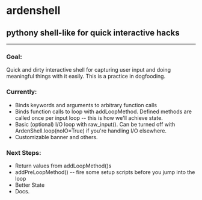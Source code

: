# ardenshell
## pythony shell-like for quick interactive hacks

-----

### Goal:

Quick and dirty interactive shell for capturing user input
and doing meaningful things with it easily. This is a practice in 
dogfooding. 

### Currently:

- Binds keywords and arguments to arbitrary function calls
- Binds function calls to loop with addLoopMethod. Defined methods are called once per input loop -- this is how we'll achieve state.
- Basic (optional) I/O loop with raw_input(). Can be turned off with ArdenShell.loop(noIO=True) if you're handling I/O elsewhere.
- Customizable banner and others. 


### Next Steps:
- Return values from addLoopMethod()s 
- addPreLoopMethod() -- fire some setup scripts before you jump into the loop
- Better State
- Docs. 
